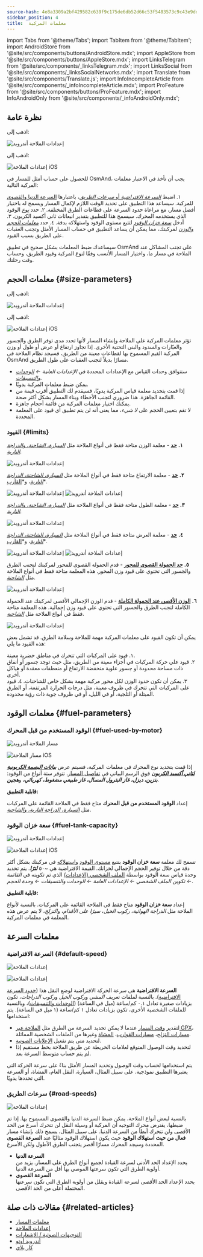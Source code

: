 ```yaml
---
source-hash: 4e8a3309a2bf429582c639f9c175de6db52d66c53f5483573c9c43e9ddf5a4ad
sidebar_position: 4
title:  معلمات المركبة
---
```


import Tabs from '@theme/Tabs';
import TabItem from '@theme/TabItem';
import AndroidStore from '@site/src/components/buttons/AndroidStore.mdx';
import AppleStore from '@site/src/components/buttons/AppleStore.mdx';
import LinksTelegram from '@site/src/components/_linksTelegram.mdx';
import LinksSocial from '@site/src/components/_linksSocialNetworks.mdx';
import Translate from '@site/src/components/Translate.js';
import InfoIncompleteArticle from '@site/src/components/_infoIncompleteArticle.mdx';
import ProFeature from '@site/src/components/buttons/ProFeature.mdx';
import InfoAndroidOnly from '@site/src/components/_infoAndroidOnly.mdx';


## نظرة عامة

<Tabs groupId="operating-systems" queryString="current-os">

<TabItem value="android" label="Android">

اذهب إلى: *<Translate android="true" ids="shared_string_menu,configure_profile,routing_settings_2"/>*  

![إعدادات الملاحة أندرويد](@site/static/img/navigation/navigation_settings_vehicle-parameters_1_andr.png)

</TabItem>

<TabItem value="ios" label="iOS">

اذهب إلى: *<Translate ios="true" ids="shared_string_menu,shared_string_settings,application_profiles,routing_settings_2"/>*  

![إعدادات الملاحة iOS](@site/static/img/navigation/navigation_settings_vehicle-parameters_ios.png)

</TabItem>

</Tabs>  

للحصول على حساب أمثل للمسار في OsmAnd، يجب أن تأخذ في الاعتبار معلمات المركبة التالية:

١. اضبط [*السرعة الافتراضية* أو *سرعات الطريق*](#road-speeds)، باعتبارها [السرعة الدنيا والقصوى](#road-speeds) للمركبة. سيساعد هذا التطبيق على تحديد الوقت اللازم لإكمال المسار ويسمح له باختيار أفضل مسار، مع مراعاة حدود السرعة على قطاعات الطرق المختلفة.
٢. حدد [*نوع*](#fuel-used-by-motor) الوقود الذي يستخدمه المحرك. سيسمح هذا للتطبيق بتقدير انبعاثات ثاني أكسيد الكربون.
٣. أدخل [*سعة خزان الوقود*](#fuel-tank-capacity) لتتبع مستوى الوقود واستهلاكه بدقة.
٤. حدد [*معلمات الحجم والوزن*](#size-parameters) لمركبتك، مما يمكن أن يساعد التطبيق في حساب المسار الأمثل وتجنب العقبات على الطريق بسبب القيود.

سيساعدك ضبط المعلمات بشكل صحيح في تطبيق OsmAnd على تجنب المشاكل عند الملاحة في مسار ما، واختيار المسار الأنسب وفقًا لنوع المركبة وقيود الطريق، وحساب وقت رحلتك.


## معلمات الحجم {#size-parameters}

<Tabs groupId="operating-systems" queryString="current-os">

<TabItem value="android" label="Android">

اذهب إلى: *<Translate android="true" ids="shared_string_menu,configure_profile,routing_settings_2"/>*  

![إعدادات الملاحة أندرويد](@site/static/img/navigation/navigation_settings_sizes2_andr.png)

</TabItem>

<TabItem value="ios" label="iOS">

اذهب إلى: *<Translate ios="true" ids="shared_string_menu,shared_string_settings,application_profiles,routing_settings_2"/>*  

![إعدادات الملاحة iOS](@site/static/img/navigation/navigation_settings_sizes2_ios.png)

</TabItem>

</Tabs>

تؤثر معلمات المركبة على الملاحة وإنشاء المسار لأنها تحدد مدى توفر الطرق والجسور والعبّارات والسدود والبنى التحتية الأخرى. إذا تجاوز ارتفاع أو عرض أو طول أو وزن المركبة القيم المسموح بها لقطاعات معينة من الطريق، فسيجد نظام الملاحة في OsmAnd مسارًا بديلاً لتجنب العقبات على طول الطريق.  

- ستتوافق وحدات القياس مع الإعدادات المحددة في *الإعدادات العامة ← [الوحدات والتنسيقات](../../personal/profiles.md#units--formats)*.
- يمكن ضبط معلمات المركبة يدويًا.
- إذا قمت بتحديد معلمة قياس المركبة يدويًا، فسيقدم لك التطبيق أقرب قيمة من القائمة الجاهزة. هذا ضروري لتجنب الأخطاء وبناء المسار بشكل أكثر صحة.
- يمكنك اختيار معلمات المركبة من قائمة أحجام جاهزة.
- لا تقم بتعيين الحجم على *لا شيء*، مما يعني أنه لن يتم تطبيق أي قيود على المعلمة المحددة.  

### القيود {#limits}

**١.** [**<Translate android="true" ids="routing_attr_weight_name"/> حد**](https://wiki.openstreetmap.org/wiki/Key:maxweight) - <Translate android="true" ids="weight_limit_description"/> معلمة الوزن متاحة فقط في أنواع الملاحة مثل [*السيارة، الشاحنة*، و*الدراجة النارية*](../../navigation/routing/car-based-routing.md).  

![إعدادات الملاحة أندرويد](@site/static/img/navigation/navigation_settings_weight_andr.png)

**٢.**  [**<Translate android="true" ids="routing_attr_height_name"/> حد**](https://wiki.openstreetmap.org/wiki/Key:maxheight) - <Translate android="true" ids="height_limit_description"/> معلمة الارتفاع متاحة فقط في أنواع الملاحة مثل *[السيارة، الشاحنة، الدراجة النارية](../../navigation/routing/car-based-routing.md)*، و*[القارب](../../navigation/routing/boat-navigation.md)*.  

![إعدادات الملاحة أندرويد](@site/static/img/navigation/navigation_settings_height_andr.png)
![إعدادات الملاحة أندرويد](@site/static/img/navigation/navigation_settings_height_boat_andr.png)  

**٣.** [**<Translate android="true" ids="routing_attr_length_name"/> حد**](https://wiki.openstreetmap.org/wiki/Key:maxlength) - <Translate android="true" ids="lenght_limit_description"/> معلمة الطول متاحة فقط في أنواع الملاحة مثل [*السيارة، الشاحنة*، و*الدراجة النارية*](../../navigation/routing/car-based-routing.md).  

![إعدادات الملاحة أندرويد](@site/static/img/navigation/navigation_settings_length_andr.png)

**٤.** [**<Translate android="true" ids="routing_attr_width_name"/> حد**](https://wiki.openstreetmap.org/wiki/Key:maxwidth) - <Translate android="true" ids="width_limit_description"/> معلمة العرض متاحة فقط في أنواع الملاحة مثل *[السيارة، الشاحنة، الدراجة النارية](../../navigation/routing/car-based-routing.md)*، و*[القارب](../../navigation/routing/boat-navigation.md)*.  

![إعدادات الملاحة أندرويد](@site/static/img/navigation/navigation_settings_width_andr.png)
![إعدادات الملاحة أندرويد](@site/static/img/navigation/navigation_settings_width_boat_andr.png)

**٥.** [**حد الحمولة القصوى للمحور**](https://wiki.openstreetmap.org/wiki/Key:maxaxleload) - قدم الحمولة القصوى للمحور لمركبتك لتجنب الطرق والجسور التي تحتوي على قيود وزن المحور. هذه المعلمة متاحة فقط في أنواع الملاحة مثل [*الشاحنة*](../../navigation/routing/car-based-routing.md).  

![إعدادات الملاحة أندرويد](@site/static/img/navigation/max_axle_load.png)

**٦.** [**الوزن الأقصى عند الحمولة الكاملة**](https://wiki.openstreetmap.org/wiki/Key:maxweightrating) - قدم الوزن الإجمالي الأقصى لمركبتك عند الحمولة الكاملة لتجنب الطرق والجسور التي تحتوي على قيود وزن إجمالية. هذه المعلمة متاحة فقط في أنواع الملاحة مثل [*الشاحنة*](../../navigation/routing/car-based-routing.md).  

![إعدادات الملاحة أندرويد](@site/static/img/navigation/max_weight_at_full_load.png)

يمكن أن تكون القيود على معلمات المركبة مهمة للملاحة وسلامة الطرق. قد تشمل بعض هذه القيود ما يلي:  

١. قيود على المركبات التي تتحرك في مناطق حضرية معينة.  
٢. قيود على حركة المركبات في أجزاء معينة من الطريق، مثل حيث توجد جسور أو أنفاق ذات مساحة محدودة أو جسور علوية منخفضة الارتفاع أو منعطفات معقدة أو هياكل أخرى.  
٣. يمكن أن تكون حدود الوزن لكل محور مركبة مهمة بشكل خاص للشاحنات.
٤. قيود على المركبات التي تتحرك في ظروف معينة، مثل درجات الحرارة المرتفعة، أو الطرق المبتلة أو الثلجية، أو في الليل، أو في ظروف جوية ذات رؤية محدودة.


## معلمات الوقود {#fuel-parameters}

### الوقود المستخدم من قبل المحرك {#fuel-used-by-motor}

<Tabs groupId="operating-systems" queryString="current-os">

<TabItem value="android" label="Android">

![مسار الملاحة أندرويد](@site/static/img/navigation/route/navigation_settings_fuel_motor_andr.png)

</TabItem>

<TabItem value="ios" label="iOS">

![مسار الملاحة iOS](@site/static/img/navigation/route/navigation_settings_fuel_motor_ios.png)

</TabItem>

</Tabs>

إذا قمت بتحديد نوع المحرك في معلمات المركبة، فسيتم عرض [***بيانات البصمة الكربونية لثاني أكسيد الكربون***](../../navigation/setup/route-details.md#elevation-info) فوق الرسم البياني في [تفاصيل المسار](../setup/route-details.md).
تتوفر ستة أنواع من الوقود: ***بنزين، ديزل، غاز البترول المسال، غاز طبيعي مضغوط، كهربائي،*** و***هجين***.  

**قابلية التطبيق:**

إعداد **الوقود المستخدم من قبل المحرك** متاح فقط في الملاحة القائمة على المركبات مثل *[السيارة، الدراجة النارية، والشاحنة](../../navigation/routing/car-based-routing.md)*.


### سعة خزان الوقود {#fuel-tank-capacity}

<Tabs groupId="operating-systems" queryString="current-os">

<TabItem value="android" label="Android">

![إعدادات الملاحة أندرويد](@site/static/img/navigation/navigation_settings_tank_andr.png)

</TabItem>

<TabItem value="ios" label="iOS">

![إعدادات الملاحة iOS](@site/static/img/navigation/navigation_settings_tank_ios.png)

</TabItem>

</Tabs>


تسمح لك معلمة **سعة خزان الوقود** بتتبع [مستوى الوقود](../../widgets/info-widgets.md#vehicle-metrics-widgets) و[استهلاكه](../../widgets/info-widgets.md#vehicle-metrics-widgets) في مركبتك بشكل أكثر دقة من خلال توفير الحجم الإجمالي لخزانك. القيمة الافتراضية هي ~٥٠ ***لترًا***. يتم تحديد وحدة قياس سعة الوقود بواسطة [الملف الشخصي (الإعدادات)](../..//personal/profiles.md#units--formats) الذي تم تكوينه في *القائمة ← تكوين الملف الشخصي ← الإعدادات العامة ← الوحدات والتنسيقات ← وحدة الحجم*.

**قابلية التطبيق:**

إعداد **سعة خزان الوقود** متاح فقط في الملاحة القائمة على المركبات. بالنسبة لأنواع الملاحة مثل *الدراجة الهوائية*، *ركوب الخيل*، *سيرًا على الأقدام*، و*التزلج*، لا يتم عرض هذه المعلمة في معلمات المركبة.

## معلمات السرعة

### السرعة الافتراضية {#default-speed}

<Tabs groupId="operating-systems" queryString="current-os">

<TabItem value="android" label="Android">

![إعدادات الملاحة](@site/static/img/navigation/navigation_settings_speeds_andr.png)

</TabItem>

<TabItem value="ios" label="iOS">

![إعدادات الملاحة](@site/static/img/navigation/navigation_settings_speeds_ios.png)

</TabItem>

</Tabs>  

**السرعة الافتراضية** هي سرعة الحركة الافتراضية لوضع النقل هذا ([حدود السرعة الافتراضية](https://wiki.openstreetmap.org/wiki/Default_speed_limits)). بالنسبة لملفات تعريف *المشي* و*ركوب الخيل* و*ركوب الدراجات*، تكون بزيادات صغيرة تعادل ٠.١ كم/ساعة (ميل في الساعة) ([الوحدات والتنسيقات](https://osmand.net/docs/user/personal/profiles#units--formats))، وبالنسبة للملفات الشخصية الأخرى، تكون بزيادات تعادل ١ كم/ساعة (١ ميل في الساعة). يتم استخدامها:
- لتقدير [وقت المسار](../../widgets/nav-widgets.md#time-to-intermediate) عندما لا يمكن تحديد السرعة من الطرق مثل [الملاحة عبر GPX](../setup/gpx-navigation.md)، [مسارات التزلج](../routing/ski-routing.md)، [مسارات القوارب](../routing/boat-navigation.md)، [المشاة](../routing/pedestrian-routing.md) وغيرها من الملفات الشخصية المماثلة.
- لتحديد متى يتم تفعيل [الإعلانات الصوتية](../guidance/voice-navigation.md).
- لتحديد وقت الوصول المتوقع لعلامات الخريطة عن طريق الملاحة بخط مستقيم إذا لم يتم حساب متوسط السرعة بعد.



 يتم استخدامها لحساب وقت الوصول وتحديد المسار الأمثل بناءً على سرعة الحركة التي يعتبرها التطبيق نموذجية. على سبيل المثال، السيارة، النقل العام، المشاة، أو السرعة التي تحددها يدويًا.


### سرعات الطريق {#road-speeds}


![إعدادات الملاحة](@site/static/img/navigation/navigation_settings_speeds-r_andr.png)

بالنسبة لبعض أنواع الملاحة، يمكن ضبط السرعة الدنيا والقصوى المسموح بها. إذا تم ضبطها، يفترض محرك التوجيه أن المركبة أو وسيلة النقل لن تتحرك أسرع من الحد الأقصى ولن تتحرك أبطأ من السرعة الدنيا.
على سبيل المثال، يسمح ذلك بإنشاء مسار **فعال من حيث استهلاك الوقود** حيث يكون استهلاك الوقود مثاليًا عند **السرعة القصوى** المحددة وسيجد المحرك مسارًا أقصر يتجنب الطرق الأطول ولكن الأسرع.

- **السرعة الدنيا**  
    يحدد الإعداد الحد الأدنى لسرعة القيادة لجميع أنواع الطرق على المسار. يزيد من أولوية الطرق التي تكون سرعتها الموصى بها أقل من السرعة الدنيا.  
- **السرعة القصوى**  
    يحدد الإعداد الحد الأقصى لسرعة القيادة ويقلل من أولوية الطرق التي تكون سرعتها المحتملة أعلى من الحد الأقصى.




## مقالات ذات صلة {#related-articles}

- [معلمات المسار](../routing/osmand-routing.md#routing-types)
- [إعدادات الملاحة](./navigation-settings.md)
- [التوجيهات الصوتية / الإشعارات](./voice-navigation.md)
- [أندرويد أوتو](../auto-car.md)
- [كار بلاي](../car-play.md)